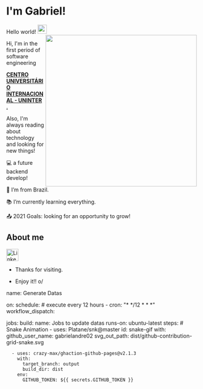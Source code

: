 <h1>I'm Gabriel! </h1>
 
 
 Hello world!  <img src="https://github.com/TheDudeThatCode/TheDudeThatCode/raw/master/Assets/Earth.gif" width="24px" style="max-width: 100%;">
<img align="right" width="400" height="400" src="https://i.pinimg.com/originals/4b/1c/51/4b1c51711b920215c3cd654d313195ad.gif">


<p> Hi, I'm in the first period of software engineering </p> 
<a href="https://www.uninter.com/centro-universitario-internacional/" rel="nofollow"> <b>CENTRO UNIVERSITÁRIO INTERNACIONAL - UNINTER </b>. </a>
<br>

 Also, I'm always reading about technology and looking for new things!

:computer: a future backend develop!

:house_with_garden: I’m from Brazil.

:books: I’m currently learning everything.

:outbox_tray: 2021 Goals: looking for an opportunity to grow!


## About me

<a href="https://www.linkedin.com/in/gabriel-andre-01429a213/" rel="nofollow"><img src="https://github.com/TheDudeThatCode/TheDudeThatCode/raw/master/Assets/Linkedin.svg" alt="Linkedin Logo" width="32" style="max-width:100%;"></a>



- Thanks for visiting.

- Enjoy it!! o/

name: Generate Datas

on:
  schedule: # execute every 12 hours
    - cron: "* */12 * * *"
  workflow_dispatch:

jobs:
  build:
    name: Jobs to update datas
    runs-on: ubuntu-latest
    steps:
      # Snake Animation
      - uses: Platane/snk@master
        id: snake-gif
        with:
          github_user_name: gabrielandre02
          svg_out_path: dist/github-contribution-grid-snake.svg

      - uses: crazy-max/ghaction-github-pages@v2.1.3
        with:
          target_branch: output
          build_dir: dist
        env:
          GITHUB_TOKEN: ${{ secrets.GITHUB_TOKEN }}
